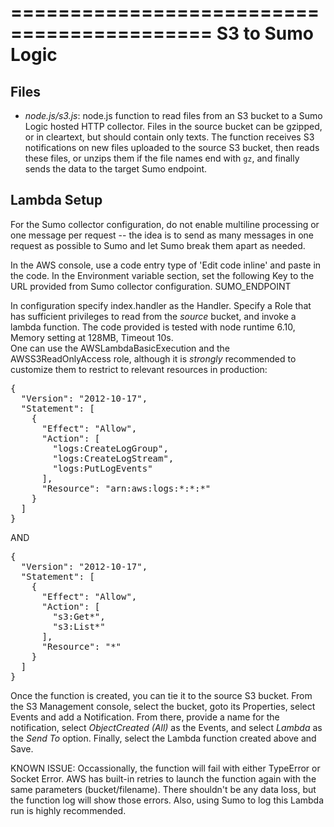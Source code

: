 ===========================================
S3 to Sumo Logic
===========================================

Files 
-----
*	*node.js/s3.js*:  node.js function to read files from an S3 bucket to a Sumo Logic hosted HTTP collector. Files in the source bucket can be gzipped, or in cleartext, but should contain only texts. The function receives S3 notifications on new files uploaded to the source S3 bucket, then reads these files, or unzips them if the file names end with `gz`, and finally sends the data to the target Sumo endpoint.

## Lambda Setup 
For the Sumo collector configuration, do not enable multiline processing or
one message per request -- the idea is to send as many messages in one request
as possible to Sumo and let Sumo break them apart as needed.

In the AWS console, use a code entry type of 'Edit code inline' and paste in the
code. In the Environment variable section, set the following Key to the URL provided from Sumo collector configuration.
SUMO_ENDPOINT

In configuration specify index.handler as the Handler. Specify a Role that has
sufficient privileges to read from the *source* bucket, and invoke a lambda
function. The code provided is tested with node runtime 6.10, Memory setting at 128MB, Timeout 10s.  
One can use the AWSLambdaBasicExecution and the AWSS3ReadOnlyAccess role, although it is *strongly* recommended to customize them to restrict to relevant resources in production:  

<pre>
{
  "Version": "2012-10-17",
  "Statement": [
    {
      "Effect": "Allow",
      "Action": [
        "logs:CreateLogGroup",
        "logs:CreateLogStream",
        "logs:PutLogEvents"
      ],
      "Resource": "arn:aws:logs:*:*:*"
    }
  ]
}
</pre>

AND 

<pre>
{
  "Version": "2012-10-17",
  "Statement": [
    {
      "Effect": "Allow",
      "Action": [
        "s3:Get*",
        "s3:List*"
      ],
      "Resource": "*"
    }
  ]
}
</pre>

Once the function is created, you can tie it to the source S3 bucket. From the S3 Management console, select the bucket, goto its Properties, select Events and add a Notification. From there, provide a name for the notification, select *ObjectCreated (All)* as the Events, and select *Lambda* as the *Send To* option. Finally, select the Lambda function created above and Save.

KNOWN ISSUE:
Occassionally, the function will fail with either TypeError or Socket Error. AWS has built-in retries to launch the function again with the same parameters (bucket/filename). There shouldn't be any data loss, but the function log will show those errors. Also, using Sumo to log this Lambda run is highly recommended.
